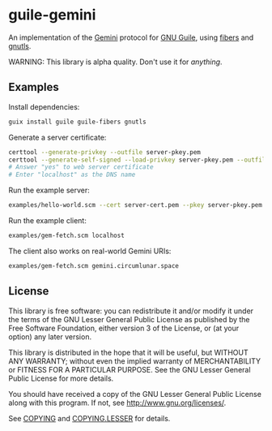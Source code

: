 # guile-gemini

An implementation of the [Gemini][gemini] protocol for [GNU Guile][guile], using [fibers][] and [gnutls][].

WARNING: This library is alpha quality.  Don't use it for *anything*.

## Examples

Install dependencies:

``` sh
guix install guile guile-fibers gnutls
```

Generate a server certificate:

``` sh
certtool --generate-privkey --outfile server-pkey.pem
certtool --generate-self-signed --load-privkey server-pkey.pem --outfile server-cert.pem
# Answer "yes" to web server certificate
# Enter "localhost" as the DNS name
```

Run the example server:

``` sh
examples/hello-world.scm --cert server-cert.pem --pkey server-pkey.pem
```

Run the example client:

``` sh
examples/gem-fetch.scm localhost
```

The client also works on real-world Gemini URIs:

``` sh
examples/gem-fetch.scm gemini.circumlunar.space
```

## License

This library is free software: you can redistribute it and/or modify it under
the terms of the GNU Lesser General Public License as published by the Free
Software Foundation, either version 3 of the License, or (at your option) any
later version.

This library is distributed in the hope that it will be useful, but WITHOUT
ANY WARRANTY; without even the implied warranty of MERCHANTABILITY or FITNESS
FOR A PARTICULAR PURPOSE.  See the GNU Lesser General Public License for more
details.

You should have received a copy of the GNU Lesser General Public License along
with this program.  If not, see <http://www.gnu.org/licenses/>.

See [COPYING](COPYING) and [COPYING.LESSER](COPYING.LESSER) for details.

[gemini]: https://gemini.circumlunar.space/
[guile]: https://www.gnu.org/software/guile/guile.html
[fibers]: https://github.com/wingo/fibers
[gnutls]: https://gitlab.com/gnutls/gnutls
